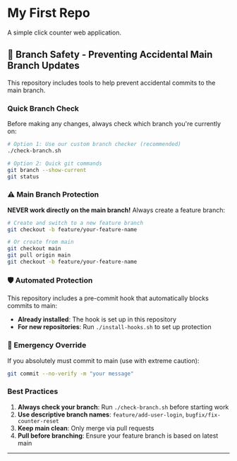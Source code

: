 # My First Repo

A simple click counter web application.

## 🚨 Branch Safety - Preventing Accidental Main Branch Updates

This repository includes tools to help prevent accidental commits to the main branch.

### Quick Branch Check

Before making any changes, always check which branch you're currently on:

```bash
# Option 1: Use our custom branch checker (recommended)
./check-branch.sh

# Option 2: Quick git commands
git branch --show-current
git status
```

### ⚠️ Main Branch Protection

**NEVER work directly on the main branch!** Always create a feature branch:

```bash
# Create and switch to a new feature branch
git checkout -b feature/your-feature-name

# Or create from main
git checkout main
git pull origin main
git checkout -b feature/your-feature-name
```

### 🛡️ Automated Protection

This repository includes a pre-commit hook that automatically blocks commits to main:

- **Already installed**: The hook is set up in this repository
- **For new repositories**: Run `./install-hooks.sh` to set up protection

### 🔧 Emergency Override

If you absolutely must commit to main (use with extreme caution):

```bash
git commit --no-verify -m "your message"
```

### Best Practices

1. **Always check your branch**: Run `./check-branch.sh` before starting work
2. **Use descriptive branch names**: `feature/add-user-login`, `bugfix/fix-counter-reset`
3. **Keep main clean**: Only merge via pull requests
4. **Pull before branching**: Ensure your feature branch is based on latest main

---
